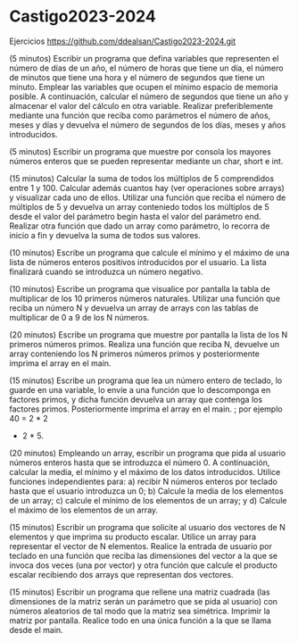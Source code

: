 # Castigo2023-2024
Ejercicios
https://github.com/ddealsan/Castigo2023-2024.git

 

(5 minutos) Escribir un programa que defina variables que representen el número de días de un año, el número de horas que tiene un día, el número de minutos que tiene una hora y el número de segundos que tiene un minuto. Emplear las variables que ocupen el mínimo espacio de memoria posible. A continuación, calcular el número de segundos que tiene un año y almacenar el valor del cálculo en otra variable. Realizar preferiblemente mediante una función que reciba como parámetros el número de años, meses y días y devuelva el número de segundos de los días, meses y años introducidos.
 

(5 minutos) Escribir un programa que muestre por consola los mayores números enteros que se pueden representar mediante un char, short e int.
 

(15 minutos) Calcular la suma de todos los múltiplos de 5 comprendidos entre 1 y 100. Calcular además cuantos hay (ver operaciones sobre arrays) y visualizar cada uno de ellos. Utilizar una función que reciba el número de múltiplos de 5 y devuelva un array conteniedo todos los múltiplos de 5 desde el valor del parámetro begin hasta el valor del parámetro end. Realizar otra función que dado un array como parámetro, lo recorra de inicio a fin y devuelva la suma de todos sus valores.
 

(10 minutos) Escribe un programa que calcule el mínimo y el máximo de una lista de números enteros positivos introducidos por el usuario. La lista finalizará cuando se introduzca un número negativo.
 

(10 minutos) Escribe un programa que visualice por pantalla la tabla de multiplicar de los 10 primeros números naturales. Utilizar una función que reciba un número N y devuelva un array de arrays con las tablas de multiplicar de 0 a 9 de los N números.
 
(20 minutos) Escribe un programa que muestre por pantalla la lista de los N primeros números primos. Realiza una función que reciba N, devuelve un array conteniendo los N primeros números primos y posteriormente imprima el array en el main.
 

(15 minutos) Escribe un programa que lea un número entero de teclado, lo guarde en una variable, lo envíe a una función que lo descomponga en factores primos, y dicha función devuelva un array que contenga los factores primos. Posteriormente imprima el array en el main. ; por ejemplo 40 = 2 * 2
* 2 * 5.

 

(20 minutos) Empleando un array, escribir un programa que pida al usuario números enteros hasta que se introduzca el número 0. A continuación, calcular la media, el mínimo y el máximo de los datos introducidos. Utilice funciones independientes para: a) recibir N números enteros por teclado hasta que el usuario introduzca un 0; b) Calcule la media de los elementos de un array; c) calcule el mínimo de los elementos de un array; y d) Calcule el máximo de los elementos de un array.
 

(15 minutos) Escribir un programa que solicite al usuario dos vectores de N elementos y que imprima su producto escalar. Utilice un array para representar el vector de N elementos. Realice la entrada de usuario por teclado en una función que reciba las dimensiones del vector a la que se invoca dos veces (una por vector) y otra función que calcule el producto escalar recibiendo dos arrays que representan dos vectores.
 

(15 minutos) Escribir un programa que rellene una matriz cuadrada (las dimensiones de la matriz serán un parámetro que se pida al usuario) con números aleatorios de tal modo que la matriz sea simétrica. Imprimir la matriz por pantalla. Realice todo en una única función a la que se llama desde el main.
